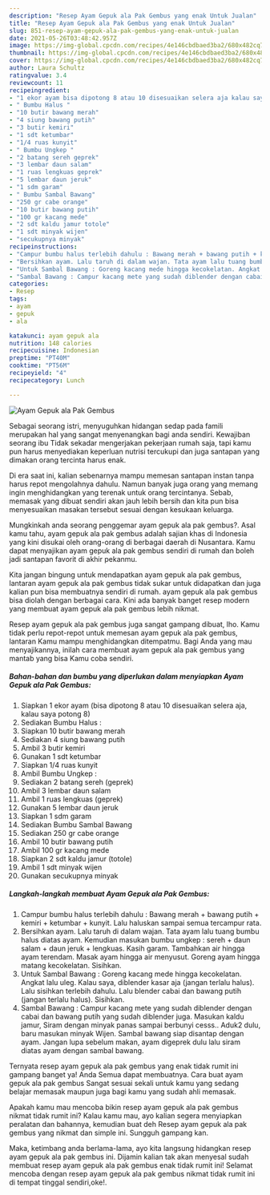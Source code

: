 ```yaml
---
description: "Resep Ayam Gepuk ala Pak Gembus yang enak Untuk Jualan"
title: "Resep Ayam Gepuk ala Pak Gembus yang enak Untuk Jualan"
slug: 851-resep-ayam-gepuk-ala-pak-gembus-yang-enak-untuk-jualan
date: 2021-05-26T03:48:42.957Z
image: https://img-global.cpcdn.com/recipes/4e146cbdbaed3ba2/680x482cq70/ayam-gepuk-ala-pak-gembus-foto-resep-utama.jpg
thumbnail: https://img-global.cpcdn.com/recipes/4e146cbdbaed3ba2/680x482cq70/ayam-gepuk-ala-pak-gembus-foto-resep-utama.jpg
cover: https://img-global.cpcdn.com/recipes/4e146cbdbaed3ba2/680x482cq70/ayam-gepuk-ala-pak-gembus-foto-resep-utama.jpg
author: Laura Schultz
ratingvalue: 3.4
reviewcount: 11
recipeingredient:
- "1 ekor ayam bisa dipotong 8 atau 10 disesuaikan selera aja kalau saya potong 8"
- " Bumbu Halus "
- "10 butir bawang merah"
- "4 siung bawang putih"
- "3 butir kemiri"
- "1 sdt ketumbar"
- "1/4 ruas kunyit"
- " Bumbu Ungkep "
- "2 batang sereh geprek"
- "3 lembar daun salam"
- "1 ruas lengkuas geprek"
- "5 lembar daun jeruk"
- "1 sdm garam"
- " Bumbu Sambal Bawang"
- "250 gr cabe orange"
- "10 butir bawang putih"
- "100 gr kacang mede"
- "2 sdt kaldu jamur totole"
- "1 sdt minyak wijen"
- "secukupnya minyak"
recipeinstructions:
- "Campur bumbu halus terlebih dahulu : Bawang merah + bawang putih + kemiri + ketumbar + kunyit. Lalu haluskan sampai semua tercampur rata."
- "Bersihkan ayam. Lalu taruh di dalam wajan. Tata ayam lalu tuang bumbu halus diatas ayam. Kemudian masukan bumbu ungkep : sereh + daun salam + daun jeruk + lengkuas. Kasih garam. Tambahkan air hingga ayam terendam. Masak ayam hingga air menyusut. Goreng ayam hingga matang kecokelatan. Sisihkan."
- "Untuk Sambal Bawang : Goreng kacang mede hingga kecokelatan. Angkat lalu uleg. Kalau saya, diblender kasar aja (jangan terlalu halus). Lalu sisihkan terlebih dahulu. Lalu blender cabai dan bawang putih (jangan terlalu halus). Sisihkan."
- "Sambal Bawang : Campur kacang mete yang sudah diblender dengan cabai dan bawang putih yang sudah diblender juga. Masukan kaldu jamur, Siram dengan minyak panas sampai berbunyi cesss.. Aduk2 dulu, baru masukan minyak Wijen. Sambal bawang siap disantap dengan ayam. Jangan lupa sebelum makan, ayam digeprek dulu lalu siram diatas ayam dengan sambal bawang."
categories:
- Resep
tags:
- ayam
- gepuk
- ala

katakunci: ayam gepuk ala 
nutrition: 148 calories
recipecuisine: Indonesian
preptime: "PT40M"
cooktime: "PT56M"
recipeyield: "4"
recipecategory: Lunch

---
```



![Ayam Gepuk ala Pak Gembus](https://img-global.cpcdn.com/recipes/4e146cbdbaed3ba2/680x482cq70/ayam-gepuk-ala-pak-gembus-foto-resep-utama.jpg)

Sebagai seorang istri, menyuguhkan hidangan sedap pada famili merupakan hal yang sangat menyenangkan bagi anda sendiri. Kewajiban seorang ibu Tidak sekadar mengerjakan pekerjaan rumah saja, tapi kamu pun harus menyediakan keperluan nutrisi tercukupi dan juga santapan yang dimakan orang tercinta harus enak.

Di era  saat ini, kalian sebenarnya mampu memesan santapan instan tanpa harus repot mengolahnya dahulu. Namun banyak juga orang yang memang ingin menghidangkan yang terenak untuk orang tercintanya. Sebab, memasak yang dibuat sendiri akan jauh lebih bersih dan kita pun bisa menyesuaikan masakan tersebut sesuai dengan kesukaan keluarga. 



Mungkinkah anda seorang penggemar ayam gepuk ala pak gembus?. Asal kamu tahu, ayam gepuk ala pak gembus adalah sajian khas di Indonesia yang kini disukai oleh orang-orang di berbagai daerah di Nusantara. Kamu dapat menyajikan ayam gepuk ala pak gembus sendiri di rumah dan boleh jadi santapan favorit di akhir pekanmu.

Kita jangan bingung untuk mendapatkan ayam gepuk ala pak gembus, lantaran ayam gepuk ala pak gembus tidak sukar untuk didapatkan dan juga kalian pun bisa membuatnya sendiri di rumah. ayam gepuk ala pak gembus bisa diolah dengan berbagai cara. Kini ada banyak banget resep modern yang membuat ayam gepuk ala pak gembus lebih nikmat.

Resep ayam gepuk ala pak gembus juga sangat gampang dibuat, lho. Kamu tidak perlu repot-repot untuk memesan ayam gepuk ala pak gembus, lantaran Kamu mampu menghidangkan ditempatmu. Bagi Anda yang mau menyajikannya, inilah cara membuat ayam gepuk ala pak gembus yang mantab yang bisa Kamu coba sendiri.

<!--inarticleads1-->

##### Bahan-bahan dan bumbu yang diperlukan dalam menyiapkan Ayam Gepuk ala Pak Gembus:

1. Siapkan 1 ekor ayam (bisa dipotong 8 atau 10 disesuaikan selera aja, kalau saya potong 8)
1. Sediakan  Bumbu Halus :
1. Siapkan 10 butir bawang merah
1. Sediakan 4 siung bawang putih
1. Ambil 3 butir kemiri
1. Gunakan 1 sdt ketumbar
1. Siapkan 1/4 ruas kunyit
1. Ambil  Bumbu Ungkep :
1. Sediakan 2 batang sereh (geprek)
1. Ambil 3 lembar daun salam
1. Ambil 1 ruas lengkuas (geprek)
1. Gunakan 5 lembar daun jeruk
1. Siapkan 1 sdm garam
1. Sediakan  Bumbu Sambal Bawang
1. Sediakan 250 gr cabe orange
1. Ambil 10 butir bawang putih
1. Ambil 100 gr kacang mede
1. Siapkan 2 sdt kaldu jamur (totole)
1. Ambil 1 sdt minyak wijen
1. Gunakan secukupnya minyak




<!--inarticleads2-->

##### Langkah-langkah membuat Ayam Gepuk ala Pak Gembus:

1. Campur bumbu halus terlebih dahulu : Bawang merah + bawang putih + kemiri + ketumbar + kunyit. Lalu haluskan sampai semua tercampur rata.
1. Bersihkan ayam. Lalu taruh di dalam wajan. Tata ayam lalu tuang bumbu halus diatas ayam. Kemudian masukan bumbu ungkep : sereh + daun salam + daun jeruk + lengkuas. Kasih garam. Tambahkan air hingga ayam terendam. Masak ayam hingga air menyusut. Goreng ayam hingga matang kecokelatan. Sisihkan.
1. Untuk Sambal Bawang : Goreng kacang mede hingga kecokelatan. Angkat lalu uleg. Kalau saya, diblender kasar aja (jangan terlalu halus). Lalu sisihkan terlebih dahulu. Lalu blender cabai dan bawang putih (jangan terlalu halus). Sisihkan.
1. Sambal Bawang : Campur kacang mete yang sudah diblender dengan cabai dan bawang putih yang sudah diblender juga. Masukan kaldu jamur, Siram dengan minyak panas sampai berbunyi cesss.. Aduk2 dulu, baru masukan minyak Wijen. Sambal bawang siap disantap dengan ayam. Jangan lupa sebelum makan, ayam digeprek dulu lalu siram diatas ayam dengan sambal bawang.




Ternyata resep ayam gepuk ala pak gembus yang enak tidak rumit ini gampang banget ya! Anda Semua dapat membuatnya. Cara buat ayam gepuk ala pak gembus Sangat sesuai sekali untuk kamu yang sedang belajar memasak maupun juga bagi kamu yang sudah ahli memasak.

Apakah kamu mau mencoba bikin resep ayam gepuk ala pak gembus nikmat tidak rumit ini? Kalau kamu mau, ayo kalian segera menyiapkan peralatan dan bahannya, kemudian buat deh Resep ayam gepuk ala pak gembus yang nikmat dan simple ini. Sungguh gampang kan. 

Maka, ketimbang anda berlama-lama, ayo kita langsung hidangkan resep ayam gepuk ala pak gembus ini. Dijamin kalian tak akan menyesal sudah membuat resep ayam gepuk ala pak gembus enak tidak rumit ini! Selamat mencoba dengan resep ayam gepuk ala pak gembus nikmat tidak rumit ini di tempat tinggal sendiri,oke!.

